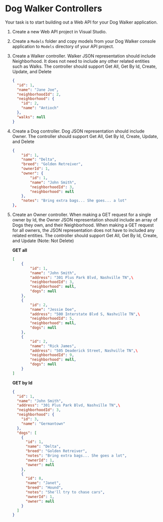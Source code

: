 # Dog Walker Controllers

Your task is to start building out a Web API for your Dog Walker application.

1. Create a new Web API project in Visual Studio.
1. Create a `Models` folder and copy models from your Dog Walker console application to `Models` directory of your API project.
1. Create a Walker controller. Walker JSON representation should include Neighborhood. It does not need to include any other related entities such as Walks. The controller should support Get All, Get By Id, Create, Update, and Delete

   ```json
   {
     "id": 1,
     "name": "Jane Joe",
     "neighborhoodId": 2,
     "neighborhood": {
       "id": 2,
       "name": "Antioch"
     },
     "walks": null
   }
   ```

1. Create a Dog controller. Dog JSON representation should include Owner. The controller should support Get All, Get By Id, Create, Update, and Delete
   ```json
   {
       "id": 1,
       "name": "Delta",
       "breed": "Golden Retreiver",
       "ownerId": 1,
       "owner": {
           "id": 1,
           "name": "John Smith",
           "neighborhoodId": 3,
           "neighborhood": null
       },
       "notes": "Bring extra bags... She goes... a lot"
   },
   ```
1. Create an Owner controller. When making a GET request for a single owner by Id, the Owner JSON representation should include an array of Dogs they own, and their Neighborhood. When making a GET request for all owners, the JSON representation does not have to included any related entities. The controller should support Get All, Get By Id, Create, and Update (Note: Not Delete)

   **GET all**

   ```json
   [
       {
           "id": 1,
           "name": "John Smith",
           "address": "301 Plus Park Blvd, Nashville TN",\
           "neighborhoodId": 3,
           "neighborhood": null,
           "dogs": null
       },
       {
           "id": 2,
           "name": "Jessie Doe",
           "address": "500 Interstate Blvd S, Nashville TN",\
           "neighborhoodId": 5,
           "neighborhood": null,
           "dogs": null
       },
       {
           "id": 2,
           "name": "Rick James",
           "address": "505 Deaderick Street, Nashville TN",\
           "neighborhoodId": 9,
           "neighborhood": null,
           "dogs": null
       }
   ]
   ```

   **GET by Id**

   ```json
   {
     "id": 1,
     "name": "John Smith",
     "address": "301 Plus Park Blvd, Nashville TN",\
     "neighborhoodId": 3,
     "neighborhood": {
       "id": 3,
       "name": "Germantown"
     },
     "dogs": [
       {
         "id": 1,
         "name": "Delta",
         "breed": "Golden Retreiver",
         "notes": "Bring extra bags... She goes a lot",
         "ownerId": 1,
         "owner": null
       },
       {
         "id": 8,
         "name": "Janet",
         "breed": "Hound",
         "notes": "She'll try to chase cars",
         "ownerId": 1,
         "owner": null
       }
     ]
   }
   ```
